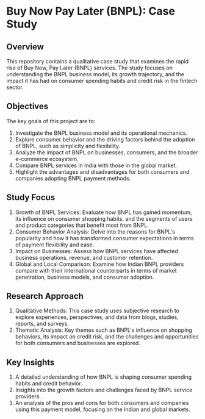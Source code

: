 # Buy Now Pay Later (BNPL): Case Study

## **Overview**
This repository contains a qualitative case study that examines the rapid rise of Buy Now, Pay Later (BNPL) services. The study focuses on understanding the BNPL business model, its growth trajectory, and the impact it has had on consumer spending habits and credit risk in the fintech sector.

## **Objectives**
The key goals of this project are to:

1. Investigate the BNPL business model and its operational mechanics.
2. Explore consumer behavior and the driving factors behind the adoption of BNPL, such as simplicity and flexibility.
3. Analyze the impact of BNPL on businesses, consumers, and the broader e-commerce ecosystem.
4. Compare BNPL services in India with those in the global market.
5. Highlight the advantages and disadvantages for both consumers and companies adopting BNPL payment methods.

## **Study Focus**
1. Growth of BNPL Services: Evaluate how BNPL has gained momentum, its influence on consumer shopping habits, and the segments of users and product categories that benefit most from BNPL.
2. Consumer Behavior Analysis: Delve into the reasons for BNPL's popularity and how it has transformed consumer expectations in terms of payment flexibility and ease.
3. Impact on Businesses: Assess how BNPL services have affected business operations, revenue, and customer retention.
4. Global and Local Comparison: Examine how Indian BNPL providers compare with their international counterparts in terms of market penetration, business models, and consumer adoption.

## **Research Approach**
1. Qualitative Methods: This case study uses subjective research to explore experiences, perspectives, and data from blogs, studies, reports, and surveys.
2. Thematic Analysis: Key themes such as BNPL's influence on shopping behaviors, its impact on credit risk, and the challenges and opportunities for both consumers and businesses are explored.

## **Key Insights**
1. A detailed understanding of how BNPL is shaping consumer spending habits and credit behavior.
2. Insights into the growth factors and challenges faced by BNPL service providers.
3. An analysis of the pros and cons for both consumers and companies using this payment model, focusing on the Indian and global markets.
